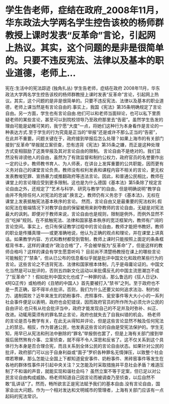 # 学生告老师，症结在政府_2008年11月，华东政法大学两名学生控告该校的杨师群教授上课时发表“反革命”言论，引起网上热议。其实，这个问题的是非是很简单的。只要不违反宪法、法律以及基本的职业道德，老师上...

宪在:生活中的宪法踪迹 (独角扎丛)
学生告老师，症结在政府
2008年11月，华东政法大学两名学生控告该校的杨师群教授上课时发表“反革命”言论，引起网上热议。其实，这个问题的是非是很简单的。只要不违反宪法、法律以及基本的职业道德，老师上课当然是有言论自由的.事实上，我国《宪法》第35条明确规定了言论自由。另一方面，学生也有言论自由.他们可以和老师当面辩论，也可以私下里质疑老师的某些言论，甚至可以到院校领导乃至政府那里去“告密”。虽然学生告发的理由可能是幼稚可笑的，我宁愿“大度”一点，将她们这种行为本身看作是言论的一种表达方式.至于学生的行为究竟是正当的“举报”还是或许不那么正当的“告密”，在此并不重要。问题关键在于，政府接到举报后怎么处理？如果上海市的有关部门接到“反革命”举报就立案侦查，恐有违背《宪法》第35条之嫌，而正是这种处理方式变相鼓励了这类举报及其对言论自由的限制。
言论自由不是绝对的。我们显然没有诽谤他人的自由，虽然为了有效监督和制约公权力，政府官员的名誉要作出一定的让步。教师教书育人、为人师表，在讲台上发挥重要的公共职能，因而更有义务对自己的课堂言论负责。教师没有权利发表和课程内容不相关的言论，更无权发表教唆犯罪、宣扬暴力或推翻政府等违法言论。因此，和普通公民相比，教师在课堂上的言论理应受到更多限制。这也是为什么德国《基本法》第5条除了规定言论自由之外，还规定了“艺术与科学、研究与教学”的自由，但是明确说明“教学自由并不免除任何人对宪法的忠诚”.换言之，教师仍有义务忠于《基本法》，无权在课堂上发表抵触宪法基本秩序的言论。
然而，言论自由又是最重要的宪法权利.假如宪法在极端情况下对教学自由的保留被用来剥夺教师的言论自由，无疑是对宪法最大的讽刺。即便对于教师来说，言论自由也是规则，限制是例外，而例外显然不应“吃掉”规则。在不抵触宪法、法律和国家基本秩序的宽泛框架内，教师有广阔的言论空间。事实上，也只有保证教学过程中的言论自由，教师才能把书教好。教师的职业是传播真理——或更准确地说，他认为正确的观点和理论，并在课堂上讲真话。如果教学内容、方式和教材都受到管制，教师上课时只能按照上面定的条条框框背书本，这样的课或许“政治合格”了，不会被举报为“反革命”了，但是这样的教师合格吗？这样的课会有学生愿意听吗？
目前尚不清楚杨教授在课上的哪些言论可能触犯了“禁条”，但从已公布的信息看似乎就是批评中国文化和政府某些行为的言论。这些言论之不违背宪法、法律和国家根本体制，几乎是毋庸论证的。中国文化当然是可以批评的，否则五四新文化运动以来批儒反孔的中国主流思潮岂不成了“反革命”？！假如批判中国文化也成了一种罪的话，那么鲁迅的《狂人日记》、《阿Q正传》或柏杨的《丑陋的中国人》首先要被打入“禁书”之列。至于政府也不是一贯正确，容不得半点批评。否则，我们为什么还要又如何追求法治、制约权力、遏制腐败？近年来发生的奶粉事件、虎照事件、瓮安事件等大大小小的一系列社会事件便足以表明，政府也会犯错误，因而政府官员的所作所为必须允许公民的自由评论.也只有从社会批评当中，政府才能发现自己的不足并及时弥补、纠正、改进。动辄用莫须有的罪名禁止言论，政府也就失去了自我纠错的机会。
杨老师的言论是否与教学有关，在此无从得知并评论，但是这些言论显然不触及任何宪法上的禁忌。相反，作为普通公民，他发表这些言论的自由是受宪法保护的。学生无知，用早已从宪法和刑法中删除的“罪名”举报倒也罢了，但是上海有关部门接到举报后居然煞有介事、立案侦查，就不得不令人深思和反省了。这不仅关系到这个具体行为本身是否合理合宪，而且关系到全体公民的言论自由状态。如果针对公民的批评，政府部门可以出于自身利益或“面子”罗织各种罪名无情弹压，以致整个社会噤若寒蝉，那么怎能让全国上下都知道瓮安事件、奶粉事件、黑砖窑事件等发生在各地的群体性事件并引起中央关注？又怎能及时采取措施并平息社会矛盾？难道压制了不和谐的声音，就能实现和谐社会吗？
虽然立案不等于定案，但已足以对公民言论自由构成威胁。杨老师知道自己因言论而被调查乃至侦查，以后自然不敢“乱讲话”了。然而，畅所欲言正是宪法赋予我们的基本自由.没有言论自由，国家会出大问题。作为一个相对发达和文明城市的管理者，上海有关部门应该有一点起码的宪法常识。
